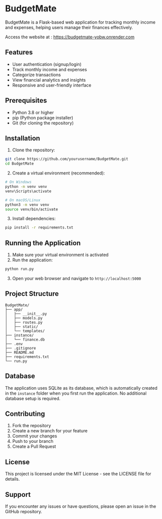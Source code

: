 # BudgetMate

BudgetMate is a Flask-based web application for tracking monthly income and expenses, helping users manage their finances effectively.


Access the website at : https://budgetmate-yobw.onrender.com

## Features

- User authentication (signup/login)
- Track monthly income and expenses
- Categorize transactions
- View financial analytics and insights
- Responsive and user-friendly interface

## Prerequisites

- Python 3.8 or higher
- pip (Python package installer)
- Git (for cloning the repository)

## Installation

1. Clone the repository:
```bash
git clone https://github.com/yourusername/BudgetMate.git
cd BudgetMate
```

2. Create a virtual environment (recommended):
```bash
# On Windows
python -m venv venv
venv\Scripts\activate

# On macOS/Linux
python3 -m venv venv
source venv/bin/activate
```

3. Install dependencies:
```bash
pip install -r requirements.txt
```


## Running the Application

1. Make sure your virtual environment is activated
2. Run the application:
```bash
python run.py
```
3. Open your web browser and navigate to `http://localhost:5000`

## Project Structure

```
BudgetMate/
├── app/
│   ├── __init__.py
│   ├── models.py
│   ├── routes.py
│   ├── static/
│   └── templates/
├── instance/
│   └── finance.db
├── .env
├── .gitignore
├── README.md
├── requirements.txt
└── run.py
```

## Database

The application uses SQLite as its database, which is automatically created in the `instance` folder when you first run the application. No additional database setup is required.

## Contributing

1. Fork the repository
2. Create a new branch for your feature
3. Commit your changes
4. Push to your branch
5. Create a Pull Request

## License

This project is licensed under the MIT License - see the LICENSE file for details.

## Support

If you encounter any issues or have questions, please open an issue in the GitHub repository.